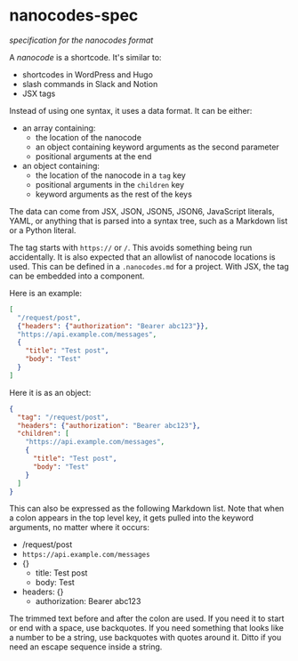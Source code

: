 # nanocodes-spec

*specification for the nanocodes format*

A *nanocode* is a shortcode. It's similar to:

- shortcodes in WordPress and Hugo
- slash commands in Slack and Notion
- JSX tags

Instead of using one syntax, it uses a data format. It can be either:

- an array containing:
  - the location of the nanocode
  - an object containing keyword arguments as the second parameter
  - positional arguments at the end
- an object containing:
  - the location of the nanocode in a `tag` key
  - positional arguments in the `children` key
  - keyword arguments as the rest of the keys

The data can come from JSX, JSON, JSON5, JSON6, JavaScript literals,
YAML, or anything that is parsed into a syntax tree, such as a
Markdown list or a Python literal.

The tag starts with `https://` or `/`. This avoids something being
run accidentally. It is also expected that an allowlist of nanocode
locations is used. This can be defined in a `.nanocodes.md` for a
project. With JSX, the tag can be embedded into a component.

Here is an example:

```json
[
  "/request/post",
  {"headers": {"authorization": "Bearer abc123"}},
  "https://api.example.com/messages",
  {
    "title": "Test post",
    "body": "Test"
  }
]
```

Here it is as an object:

```json
{
  "tag": "/request/post",
  "headers": {"authorization": "Bearer abc123"},
  "children": [
    "https://api.example.com/messages",
    {
      "title": "Test post",
      "body": "Test"
    }
  ]
}
```

This can also be expressed as the following Markdown list. Note that when
a colon appears in the top level key, it gets pulled into the keyword
arguments, no matter where it occurs:

- /request/post
- `https://api.example.com/messages`
- {}
  - title: Test post
  - body: Test
- headers: {}
  - authorization: Bearer abc123

The trimmed text before and after the colon are used. If you need it to
start or end with a space, use backquotes. If you need something that looks
like a number to be a string, use backquotes with quotes around it. Ditto
if you need an escape sequence inside a string.
